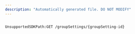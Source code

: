 ```yaml
---
description: "Automatically generated file. DO NOT MODIFY"
---
```


```powershellv2

UnsupportedSDKPath:GET /groupSettings/{groupSetting-id}

```